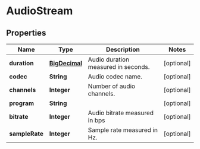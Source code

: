 
# AudioStream

## Properties
Name | Type | Description | Notes
------------ | ------------- | ------------- | -------------
**duration** | [**BigDecimal**](BigDecimal.md) | Audio duration measured in seconds. |  [optional]
**codec** | **String** | Audio codec name. |  [optional]
**channels** | **Integer** | Number of audio channels. |  [optional]
**program** | **String** |  |  [optional]
**bitrate** | **Integer** | Audio bitrate measured in bps |  [optional]
**sampleRate** | **Integer** | Sample rate measured in Hz. |  [optional]



